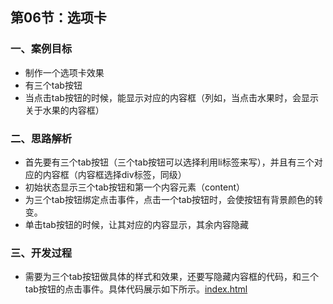 ## 第06节：选项卡

### 一、案例目标

* 制作一个选项卡效果
* 有三个tab按钮
* 当点击tab按钮的时候，能显示对应的内容框（列如，当点击水果时，会显示关于水果的内容框）

### 二、思路解析
* 首先要有三个tab按钮（三个tab按钮可以选择利用li标签来写），并且有三个对应的内容框（内容框选择div标签，同级）
* 初始状态显示三个tab按钮和第一个内容元素（content）
* 为三个tab按钮绑定点击事件，点击一个tab按钮时，会使按钮有背景颜色的转变。
* 单击tab按钮的时候，让其对应的内容显示，其余内容隐藏

### 三、开发过程

* 需要为三个tab按钮做具体的样式和效果，还要写隐藏内容框的代码，和三个tab按钮的点击事件。具体代码展示如下所示。[index.html](https://github.com/xiaozhoulee/xiaozhou-examples/blob/master/03-jQuery/%E7%AC%AC06%E8%8A%82%EF%BC%9A%E9%80%89%E9%A1%B9%E5%8D%A1/index.html)
